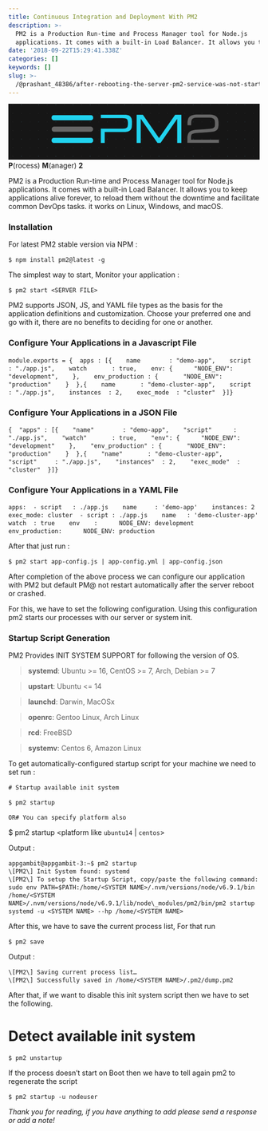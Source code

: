 ```yaml
---
title: Continuous Integration and Deployment With PM2
description: >-
  PM2 is a Production Run-time and Process Manager tool for Node.js
  applications. It comes with a built-in Load Balancer. It allows you to…
date: '2018-09-22T15:29:41.338Z'
categories: []
keywords: []
slug: >-
  /@prashant_48386/after-rebooting-the-server-pm2-service-was-not-starting-da7f321b5ef8
---
```


![**P**(rocess) **M**(anager) **2**](../img/1__KE9XIVmgL5CL__pKttIj2pw.png)
**P**(rocess) **M**(anager) **2**

PM2 is a Production Run-time and Process Manager tool for Node.js applications. It comes with a built-in Load Balancer. It allows you to keep applications alive forever, to reload them without the downtime and facilitate common DevOps tasks. it works on Linux, Windows, and macOS.

### Installation

For latest PM2 stable version via NPM :

```
$ npm install pm2@latest -g
```

The simplest way to start, Monitor your application :

```
$ pm2 start <SERVER FILE>
```

PM2 supports JSON, JS, and YAML file types as the basis for the application definitions and customization. Choose your preferred one and go with it, there are no benefits to deciding for one or another.

### Configure Your Applications in a Javascript File

```
module.exports = {  apps : [{    name        : "demo-app",    script      : "./app.js",    watch       : true,    env: {      "NODE_ENV": "development",    },    env_production : {       "NODE_ENV": "production"    }  },{    name       : "demo-cluster-app",    script     : "./app.js",    instances  : 2,    exec_mode  : "cluster"  }]}
```

### Configure Your Applications in a JSON File

```
{  "apps" : [{    "name"        : "demo-app",    "script"      : "./app.js",    "watch"       : true,    "env": {      "NODE_ENV": "development"    },    "env_production" : {       "NODE_ENV": "production"    }  },{    "name"       : "demo-cluster-app",    "script"     : "./app.js",    "instances"  : 2,    "exec_mode"  : "cluster"  }]}
```

### Configure Your Applications in a YAML File

```
apps:  - script   : ./app.js    name     : 'demo-app'    instances: 2    exec_mode: cluster  - script : ./app.js    name   : 'demo-cluster-app'    watch  : true    env    :      NODE_ENV: development    env_production:      NODE_ENV: production
```

After that just run :

```
$ pm2 start app-config.js | app-config.yml | app-config.json
```

After completion of the above process we can configure our application with PM2 but default PM@ not restart automatically after the server reboot or crashed.

For this, we have to set the following configuration. Using this configuration pm2 starts our processes with our server or system init.

### Startup Script Generation

PM2 Provides INIT SYSTEM SUPPORT for following the version of OS.

> **systemd**: Ubuntu >= 16, CentOS >= 7, Arch, Debian >= 7

> **upstart**: Ubuntu <= 14

> **launchd**: Darwin, MacOSx

> **openrc**: Gentoo Linux, Arch Linux

> **rcd**: FreeBSD

> **systemv**: Centos 6, Amazon Linux

To get automatically-configured startup script for your machine we need to set run :

```
# Startup available init system
```

```
$ pm2 startup
```

```
OR# You can specify platform also
```

$ pm2 startup <platform like `ubuntu14` | `centos`\>

Output :

```
appgambit@appgambit-3:~$ pm2 startup  
\[PM2\] Init System found: systemd  
\[PM2\] To setup the Startup Script, copy/paste the following command:  
sudo env PATH=$PATH:/home/<SYSTEM NAME>/.nvm/versions/node/v6.9.1/bin /home/<SYSTEM NAME>/.nvm/versions/node/v6.9.1/lib/node\_modules/pm2/bin/pm2 startup systemd -u <SYSTEM NAME> --hp /home/<SYSTEM NAME>
```

After this, we have to save the current process list, For that run

```
$ pm2 save
```

Output :

```
\[PM2\] Saving current process list…  
\[PM2\] Successfully saved in /home/<SYSTEM NAME>/.pm2/dump.pm2
```

After that, if we want to disable this init system script then we have to set the following.


# Detect available init system


```
$ pm2 unstartup
```

If the process doesn’t start on Boot then we have to tell again pm2 to regenerate the script

```
$ pm2 startup -u nodeuser
```

_Thank you for reading, if you have anything to add please send a response or add a note!_